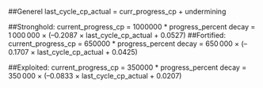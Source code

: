 ##Generel
last_cycle_cp_actual = curr_progress_cp + undermining

##Stronghold:
current_progress_cp = 1000000 * progress_percent
decay = 1 000 000 × (–0.2087 × last_cycle_cp_actual + 0.0527)
##Fortified:
current_progress_cp = 650000 * progress_percent
decay = 650 000 × (–0.1707 × last_cycle_cp_actual + 0.0425)

##Exploited:
current_progress_cp = 350000 * progress_percent
decay = 350 000 × (–0.0833 × last_cycle_cp_actual + 0.0207)

